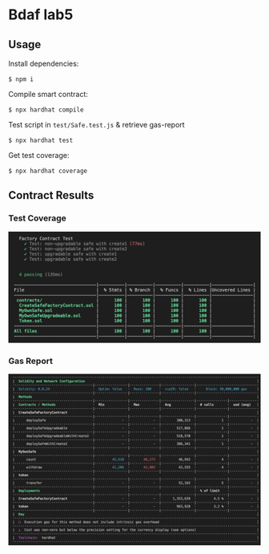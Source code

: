 # Bdaf lab5

## Usage
Install dependencies:
```
$ npm i
```

Compile smart contract:
```
$ npx hardhat compile
```

Test script in ```test/Safe.test.js``` & retrieve gas-report
```
$ npx hardhat test
```

Get test coverage:
```
$ npx hardhat coverage
```

## Contract Results

### Test Coverage
<img width="870" alt="schematic" src="https://github.com/justin01010/BDaF/blob/main/lab5-factory_contract/image/testCoverage.png">

### Gas Report
<img width="870" alt="schematic" src="https://github.com/justin01010/BDaF/blob/main/lab5-factory_contract/image/gasReport.png">
